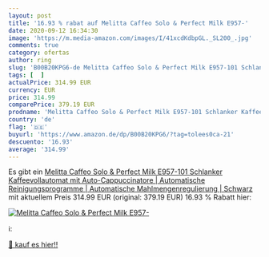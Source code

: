 ```yaml
---
layout: post
title: '16.93 % rabat auf Melitta Caffeo Solo & Perfect Milk E957-'
date: 2020-09-12 16:34:30
image: 'https://m.media-amazon.com/images/I/41xcdKdbpGL._SL200_.jpg'
comments: true
category: ofertas
author: ring
slug: 'B00B20KPG6-de Melitta Caffeo Solo & Perfect Milk E957-101 Schlanker...'
tags: [  ]
actualPrice: 314.99 EUR
currency: EUR
price: 314.99
comparePrice: 379.19 EUR
prodname: 'Melitta Caffeo Solo & Perfect Milk E957-101 Schlanker Kaffeevollautomat mit Auto-Cappuccinatore | Automatische Reinigungsprogramme | Automatische Mahlmengenregulierung | Schwarz'
country: 'de'
flag: '🇩🇪'
buyurl: 'https://www.amazon.de/dp/B00B20KPG6/?tag=tolees0ca-21'
descuento: '16.93'
average: '314.99'
---
```


Es gibt ein [Melitta Caffeo Solo & Perfect Milk E957-101 Schlanker Kaffeevollautomat mit Auto-Cappuccinatore | Automatische Reinigungsprogramme | Automatische Mahlmengenregulierung | Schwarz](https://www.amazon.de/dp/B00B20KPG6/?tag=tolees0ca-21) mit aktuellem Preis 314.99 EUR (original: 379.19 EUR) 16.93 % Rabatt hier:

[![Melitta Caffeo Solo & Perfect Milk E957-](https://m.media-amazon.com/images/I/41xcdKdbpGL._SL200_.jpg)](https://www.amazon.de/dp/B00B20KPG6/?tag=tolees0ca-21)

ℹ️:


[🛒 kauf es hier!!](https://www.amazon.de/dp/B00B20KPG6/?tag=tolees0ca-21)
